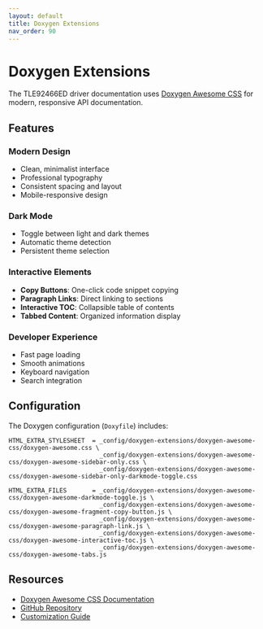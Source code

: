 ```yaml
---
layout: default
title: Doxygen Extensions
nav_order: 90
---
```


# Doxygen Extensions

The TLE92466ED driver documentation uses [Doxygen Awesome CSS](https://github.com/jothepro/doxygen-awesome-css) for modern, responsive API documentation.

## Features

### Modern Design
- Clean, minimalist interface
- Professional typography
- Consistent spacing and layout
- Mobile-responsive design

### Dark Mode
- Toggle between light and dark themes
- Automatic theme detection
- Persistent theme selection

### Interactive Elements
- **Copy Buttons**: One-click code snippet copying
- **Paragraph Links**: Direct linking to sections
- **Interactive TOC**: Collapsible table of contents
- **Tabbed Content**: Organized information display

### Developer Experience
- Fast page loading
- Smooth animations
- Keyboard navigation
- Search integration

## Configuration

The Doxygen configuration (`Doxyfile`) includes:

```doxyfile
HTML_EXTRA_STYLESHEET  = _config/doxygen-extensions/doxygen-awesome-css/doxygen-awesome.css \
                         _config/doxygen-extensions/doxygen-awesome-css/doxygen-awesome-sidebar-only.css \
                         _config/doxygen-extensions/doxygen-awesome-css/doxygen-awesome-sidebar-only-darkmode-toggle.css

HTML_EXTRA_FILES       = _config/doxygen-extensions/doxygen-awesome-css/doxygen-awesome-darkmode-toggle.js \
                         _config/doxygen-extensions/doxygen-awesome-css/doxygen-awesome-fragment-copy-button.js \
                         _config/doxygen-extensions/doxygen-awesome-css/doxygen-awesome-paragraph-link.js \
                         _config/doxygen-extensions/doxygen-awesome-css/doxygen-awesome-interactive-toc.js \
                         _config/doxygen-extensions/doxygen-awesome-css/doxygen-awesome-tabs.js
```

## Resources

- [Doxygen Awesome CSS Documentation](https://jothepro.github.io/doxygen-awesome-css/)
- [GitHub Repository](https://github.com/jothepro/doxygen-awesome-css)
- [Customization Guide](https://jothepro.github.io/doxygen-awesome-css/md_docs_2customization.html)
